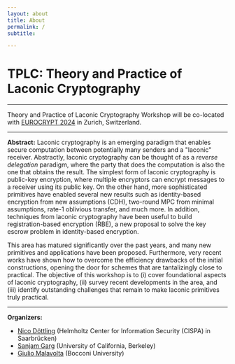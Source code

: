```yaml
---
layout: about
title: About
permalink: /
subtitle: 

---
```

# TPLC: Theory and Practice of Laconic Cryptography

---

Theory and Practice of Laconic Cryptography Workshop will be co-located with [EUROCRYPT 2024](https://eurocrypt.iacr.org/2024/) in  Zurich, Switzerland.  

---

**Abstract:** Laconic cryptography is an emerging paradigm that enables secure computation between potentially many senders and a "laconic" receiver. Abstractly, laconic cryptography can be thought of as a *reverse delegation* paradigm, where the party that does the computation is also the one that obtains the result. The simplest form of laconic cryptography is public-key encryption, where multiple encryptors can encrypt messages to a receiver using its public key. On the other hand, more sophisticated primitives have enabled several new results such as identity-based encryption from new assumptions (CDH), two-round MPC from minimal assumptions, rate-1 oblivious transfer, and much more. In addition, techniques from laconic cryptography have been useful to build registration-based encryption (RBE), a new proposal to solve the key escrow problem in identity-based encryption.

This area has matured significantly over the past years, and many new primitives and applications have been proposed. Furthermore, very recent works have shown how to overcome the efficiency drawbacks of the initial constructions, opening the door for schemes that are tantalizingly close to practical. The objective of this workshop is to (i) cover foundational aspects of laconic cryptography, (ii) survey recent developments in the area, and (iii) identify outstanding challenges that remain to make laconic primitives truly practical.

---

**Organizers:**
- [Nico Döttling](https://sites.google.com/site/nicodoettling/) (Helmholtz Center for Information Security (CISPA) in Saarbrücken)
- [Sanjam Garg](https://www.cs.berkeley.edu/~sanjamg) (University of California, Berkeley)
- [Giulio Malavolta](https://sites.google.com/view/giuliomalavolta/) (Bocconi University)

